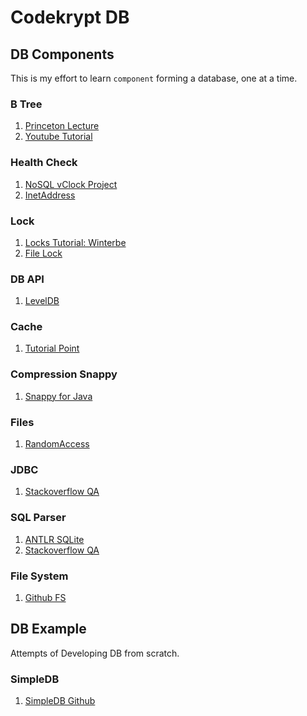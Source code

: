 # Codekrypt DB

## DB Components
This is my effort to learn `component` forming a database, one at a time.

### B Tree
1. [Princeton Lecture](https://github.com/kevin-wayne/algs4/blob/master/src/main/java/edu/princeton/cs/algs4/BTree.java)
2. [Youtube Tutorial](https://www.youtube.com/watch?v=C_q5ccN84C8)

### Health Check
1. [NoSQL vClock Project](https://github.com/paulnguyen/nosql)
2. [InetAddress](https://www.geeksforgeeks.org/networking-class-in-java/)

### Lock
1. [Locks Tutorial: Winterbe](https://winterbe.com/posts/2015/04/30/java8-concurrency-tutorial-synchronized-locks-examples/)
2. [File Lock](https://www.tutorialspoint.com/java_nio/java_nio_filelock.htm)

### DB API
1. [LevelDB](https://github.com/dain/leveldb)

### Cache
1. [Tutorial Point](https://www.tutorialspoint.com/guava/guava_caching_utilities.htm)

### Compression Snappy
1. [Snappy for Java](https://xerial.org/snappy-java/)

### Files
1. [RandomAccess](https://www.javatpoint.com/java-randomaccessfile-class)

### JDBC
1. [Stackoverflow QA](https://stackoverflow.com/questions/28114725/writing-a-custom-jdbc-driver-in-java-a-very-basic-one)

### SQL Parser
1. [ANTLR SQLite](https://github.com/antlr/grammars-v4/tree/master/sql/sqlite)
2. [Stackoverflow QA](https://stackoverflow.com/questions/49769147/parsing-mysql-using-antlr4-simple-example)

### File System
1. [Github FS](https://github.com/gnodet/githubfs/blob/master/src/main/java/fr/gnodet/githubfs/GitHubFileSystem.java)


## DB Example
Attempts of Developing DB from scratch.

### SimpleDB
1. [SimpleDB Github](https://github.com/iamxpy/SimpleDB)